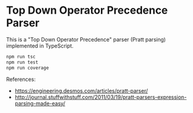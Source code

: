 # Top Down Operator Precedence Parser

This is a "Top Down Operator Precedence" parser (Pratt parsing) implemented in TypeScript.

```sh
npm run tsc
npm run test
npm run coverage
```

References:

- https://engineering.desmos.com/articles/pratt-parser/
- http://journal.stuffwithstuff.com/2011/03/19/pratt-parsers-expression-parsing-made-easy/

